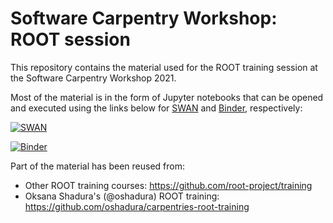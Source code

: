 # Software Carpentry Workshop: ROOT session

This repository contains the material used for the ROOT training session at the Software Carpentry Workshop 2021.

Most of the material is in the form of Jupyter notebooks that can be opened and executed using the links below for [SWAN](https://swan.cern.ch) and [Binder](https://mybinder.org), respectively:

[![SWAN](https://swan.web.cern.ch/sites/swan.web.cern.ch/files/pictures/open_in_swan.svg)](https://cern.ch/swanserver/cgi-bin/go?projurl=https://github.com/root-project/training.git)

[![Binder](https://mybinder.org/badge_logo.svg)](https://mybinder.org/v2/gh/root-project/training/master)

Part of the material has been reused from:
* Other ROOT training courses: https://github.com/root-project/training
* Oksana Shadura's (@oshadura) ROOT training: https://github.com/oshadura/carpentries-root-training
